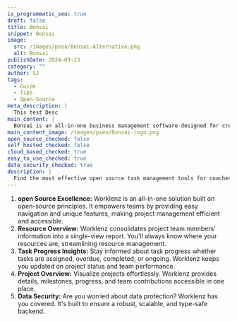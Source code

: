 ```yaml
---
is_programmatic_seo: true
draft: false
title: Bonsai
snippet: Bonsai
image:
  src: /images/pseo/Bonsai-Alternative.png
  alt: Bonsai
publishDate: 2024-09-13
category: ""
author: SJ
tags:
  - Guide
  - Tips
  - Open-Source
meta_description: |
  This test Desc
main_content: |
  Bonsai is an all-in-one business management software designed for creative and digital agencies, consultancies, and professional service providers.
main_content_image: /images/pseo/Bonsai-logo.png
open_source_checked: false
self_hosted_checked: false
cloud_based_checked: true
easy_to_use_checked: true
data_security_checked: true
description: |
  Find the most effective open source task management tools for coaches on our platform. Simplify your coaching tasks and boost productivity with these tools.
---
```

1. **open Source Excellence:** Worklenz is an all-in-one solution built on open-source principles. It empowers teams by providing easy navigation and unique features, making project management efficient and accessible.
2. **Resource Overview:** Worklenz consolidates project team members' information into a single-view report. You'll always know where your resources are, streamlining resource management.
3. **Task Progress Insights:** Stay informed about task progress whether tasks are assigned, overdue, completed, or ongoing. Worklenz keeps you updated on project status and team performance.
4. **Project Overview:** Visualize projects effortlessly. Worklenz provides details, milestones, progress, and team contributions accessible in one place.
5. **Data Security:** Are you worried about data protection? Worklenz has you covered. It's built to ensure a robust, scalable, and type-safe backend.
